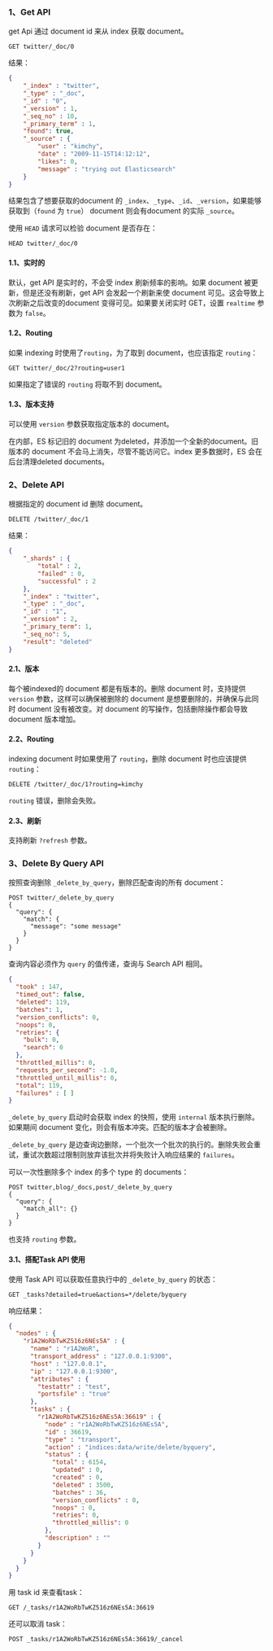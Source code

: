 ### 1、Get API

get Api 通过 document id 来从 index 获取 document。

```shell
GET twitter/_doc/0
```

结果：

```json
{
    "_index" : "twitter",
    "_type" : "_doc",
    "_id" : "0",
    "_version" : 1,
    "_seq_no" : 10,
    "_primary_term" : 1,
    "found": true,
    "_source" : {
        "user" : "kimchy",
        "date" : "2009-11-15T14:12:12",
        "likes": 0,
        "message" : "trying out Elasticsearch"
    }
}
```

结果包含了想要获取的document 的 `_index`、`_type`、`_id`、`_version`，如果能够获取到（`found` 为 `true`） document 则会有document 的实际 `_source`。

使用 `HEAD` 请求可以检验 document 是否存在：

```shell
HEAD twitter/_doc/0
```

#### 1.1、实时的

默认，get API 是实时的，不会受 index 刷新频率的影响。如果 document 被更新，但是还没有刷新，get API 会发起一个刷新来使 document 可见。这会导致上次刷新之后改变的document 变得可见。如果要关闭实时 GET，设置 `realtime` 参数为 `false`。

#### 1.2、Routing

如果 indexing 时使用了`routing`，为了取到 document，也应该指定 `routing`：

```shell
GET twitter/_doc/2?routing=user1
```

如果指定了错误的 `routing` 将取不到 document。

#### 1.3、版本支持

可以使用 `version` 参数获取指定版本的 document。

在内部，ES 标记旧的 document 为deleted，并添加一个全新的document。旧版本的 document 不会马上消失，尽管不能访问它。index 更多数据时，ES 会在后台清理deleted documents。

### 2、Delete API

根据指定的 document id 删除 document。

```console
DELETE /twitter/_doc/1
```

结果：

```json
{
    "_shards" : {
        "total" : 2,
        "failed" : 0,
        "successful" : 2
    },
    "_index" : "twitter",
    "_type" : "_doc",
    "_id" : "1",
    "_version" : 2,
    "_primary_term": 1,
    "_seq_no": 5,
    "result": "deleted"
}
```

#### 2.1、版本

每个被indexed的 document 都是有版本的。删除 document 时，支持提供 `version` 参数，这样可以确保被删除的 document 是想要删除的，并确保与此同时 document 没有被改变。对 document 的写操作，包括删除操作都会导致 document 版本增加。

#### 2.2、Routing

indexing document 时如果使用了 `routing`，删除 document 时也应该提供 `routing`：

```shell
DELETE /twitter/_doc/1?routing=kimchy
```

`routing` 错误，删除会失败。

#### 2.3、刷新

支持刷新 `?refresh` 参数。

### 3、Delete By Query API

按照查询删除 `_delete_by_query`，删除匹配查询的所有 document：

```shell
POST twitter/_delete_by_query
{
  "query": { 
    "match": {
      "message": "some message"
    }
  }
}
```

查询内容必须作为 `query` 的值传递，查询与 Search API 相同。

```json
{
  "took" : 147,
  "timed_out": false,
  "deleted": 119,
  "batches": 1,
  "version_conflicts": 0,
  "noops": 0,
  "retries": {
    "bulk": 0,
    "search": 0
  },
  "throttled_millis": 0,
  "requests_per_second": -1.0,
  "throttled_until_millis": 0,
  "total": 119,
  "failures" : [ ]
}
```

`_delete_by_query` 启动时会获取 index 的快照，使用 `internal` 版本执行删除。如果期间 document 变化，则会有版本冲突。匹配的版本才会被删除。

`_delete_by_query` 是边查询边删除，一个批次一个批次的执行的。删除失败会重试，重试次数超过限制则放弃该批次并将失败计入响应结果的 `failures`。

可以一次性删除多个 index 的多个 type 的 documents：

```shell
POST twitter,blog/_docs,post/_delete_by_query
{
  "query": {
    "match_all": {}
  }
}
```

也支持 `routing` 参数。

#### 3.1、搭配Task API 使用

使用 Task API 可以获取任意执行中的 `_delete_by_query` 的状态：

```shell
GET _tasks?detailed=true&actions=*/delete/byquery
```

响应结果：

```json
{
  "nodes" : {
    "r1A2WoRbTwKZ516z6NEs5A" : {
      "name" : "r1A2WoR",
      "transport_address" : "127.0.0.1:9300",
      "host" : "127.0.0.1",
      "ip" : "127.0.0.1:9300",
      "attributes" : {
        "testattr" : "test",
        "portsfile" : "true"
      },
      "tasks" : {
        "r1A2WoRbTwKZ516z6NEs5A:36619" : {
          "node" : "r1A2WoRbTwKZ516z6NEs5A",
          "id" : 36619,
          "type" : "transport",
          "action" : "indices:data/write/delete/byquery",
          "status" : {    
            "total" : 6154,
            "updated" : 0,
            "created" : 0,
            "deleted" : 3500,
            "batches" : 36,
            "version_conflicts" : 0,
            "noops" : 0,
            "retries": 0,
            "throttled_millis": 0
          },
          "description" : ""
        }
      }
    }
  }
}
```

用 task id 来查看task：

```shell
GET /_tasks/r1A2WoRbTwKZ516z6NEs5A:36619
```

还可以取消 task：

```shell
POST _tasks/r1A2WoRbTwKZ516z6NEs5A:36619/_cancel
```

